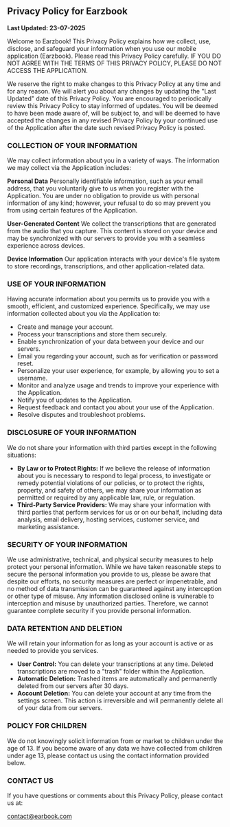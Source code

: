 ## Privacy Policy for Earzbook

**Last Updated: 23-07-2025**

Welcome to Earzbook! This Privacy Policy explains how we collect, use, disclose, and safeguard your information when you use our mobile application (Earzbook). Please read this Privacy Policy carefully. IF YOU DO NOT AGREE WITH THE TERMS OF THIS PRIVACY POLICY, PLEASE DO NOT ACCESS THE APPLICATION.

We reserve the right to make changes to this Privacy Policy at any time and for any reason. We will alert you about any changes by updating the "Last Updated" date of this Privacy Policy. You are encouraged to periodically review this Privacy Policy to stay informed of updates. You will be deemed to have been made aware of, will be subject to, and will be deemed to have accepted the changes in any revised Privacy Policy by your continued use of the Application after the date such revised Privacy Policy is posted.

### COLLECTION OF YOUR INFORMATION

We may collect information about you in a variety of ways. The information we may collect via the Application includes:

**Personal Data**
Personally identifiable information, such as your email address, that you voluntarily give to us when you register with the Application. You are under no obligation to provide us with personal information of any kind; however, your refusal to do so may prevent you from using certain features of the Application.

**User-Generated Content**
We collect the transcriptions that are generated from the audio that you capture. This content is stored on your device and may be synchronized with our servers to provide you with a seamless experience across devices.

**Device Information**
Our application interacts with your device's file system to store recordings, transcriptions, and other application-related data.

### USE OF YOUR INFORMATION

Having accurate information about you permits us to provide you with a smooth, efficient, and customized experience. Specifically, we may use information collected about you via the Application to:

- Create and manage your account.
- Process your transcriptions and store them securely.
- Enable synchronization of your data between your device and our servers.
- Email you regarding your account, such as for verification or password reset.
- Personalize your user experience, for example, by allowing you to set a username.
- Monitor and analyze usage and trends to improve your experience with the Application.
- Notify you of updates to the Application.
- Request feedback and contact you about your use of the Application.
- Resolve disputes and troubleshoot problems.

### DISCLOSURE OF YOUR INFORMATION

We do not share your information with third parties except in the following situations:

- **By Law or to Protect Rights:** If we believe the release of information about you is necessary to respond to legal process, to investigate or remedy potential violations of our policies, or to protect the rights, property, and safety of others, we may share your information as permitted or required by any applicable law, rule, or regulation.
- **Third-Party Service Providers:** We may share your information with third parties that perform services for us or on our behalf, including data analysis, email delivery, hosting services, customer service, and marketing assistance.

### SECURITY OF YOUR INFORMATION

We use administrative, technical, and physical security measures to help protect your personal information. While we have taken reasonable steps to secure the personal information you provide to us, please be aware that despite our efforts, no security measures are perfect or impenetrable, and no method of data transmission can be guaranteed against any interception or other type of misuse. Any information disclosed online is vulnerable to interception and misuse by unauthorized parties. Therefore, we cannot guarantee complete security if you provide personal information.

### DATA RETENTION AND DELETION

We will retain your information for as long as your account is active or as needed to provide you services.

- **User Control:** You can delete your transcriptions at any time. Deleted transcriptions are moved to a "trash" folder within the Application.
- **Automatic Deletion:** Trashed items are automatically and permanently deleted from our servers after 30 days.
- **Account Deletion:** You can delete your account at any time from the settings screen. This action is irreversible and will permanently delete all of your data from our servers.


### POLICY FOR CHILDREN

We do not knowingly solicit information from or market to children under the age of 13. If you become aware of any data we have collected from children under age 13, please contact us using the contact information provided below.

### CONTACT US

If you have questions or comments about this Privacy Policy, please contact us at:

contact@earbook.com

